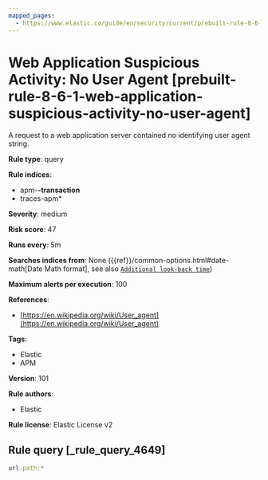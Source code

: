 ```yaml
---
mapped_pages:
  - https://www.elastic.co/guide/en/security/current/prebuilt-rule-8-6-1-web-application-suspicious-activity-no-user-agent.html
---
```


# Web Application Suspicious Activity: No User Agent [prebuilt-rule-8-6-1-web-application-suspicious-activity-no-user-agent]

A request to a web application server contained no identifying user agent string.

**Rule type**: query

**Rule indices**:

* apm-**-transaction**
* traces-apm*

**Severity**: medium

**Risk score**: 47

**Runs every**: 5m

**Searches indices from**: None ({{ref}}/common-options.html#date-math[Date Math format], see also [`Additional look-back time`](docs-content://solutions/security/detect-and-alert/create-detection-rule.md#rule-schedule))

**Maximum alerts per execution**: 100

**References**:

* [https://en.wikipedia.org/wiki/User_agent](https://en.wikipedia.org/wiki/User_agent)

**Tags**:

* Elastic
* APM

**Version**: 101

**Rule authors**:

* Elastic

**Rule license**: Elastic License v2

## Rule query [_rule_query_4649]

```js
url.path:*
```


